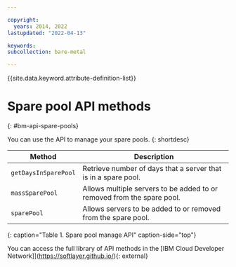 ```yaml
---

copyright:
  years: 2014, 2022
lastupdated: "2022-04-13"

keywords: 
subcollection: bare-metal

---
```


{{site.data.keyword.attribute-definition-list}}

# Spare pool API methods
{: #bm-api-spare-pools}

You can use the API to manage your spare pools.
{: shortdesc}

|Method|Description|
|------|-----------|
|`getDaysInSparePool`| Retrieve number of days that a server that is in a spare pool.|
|`massSparePool`| Allows multiple servers to be added to or removed from the spare pool.|
|`sparePool`| Allows servers to be added to or removed from the spare pool.|
{: caption="Table 1. Spare pool manage API" caption-side="top"}

You can access the full library of API methods in the [IBM Cloud Developer Network]](https://softlayer.github.io/){: external}
